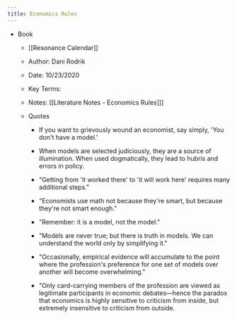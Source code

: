 ```yaml
---
title: Economics Rules
---
```


- Book
	 - [[Resonance Calendar]]

	 - Author: Dani Rodrik

	 - Date: 10/23/2020

	 - Key Terms: 

	 - Notes: [[Literature Notes - Economics Rules]]]

	 - Quotes
		 - If you want to grievously wound an economist, say simply, 'You don't have a model.'

		 - When models are selected judiciously, they are a source of illumination. When used dogmatically, they lead to hubris and errors in policy.

		 - "Getting from 'it worked there' to 'it will work here' requires many additional steps."

		 - "Economists use math not because they're smart, but because they're not smart enough."

		 - "Remember: it is a model, not the model."

		 - "Models are never true; but there is truth in models. We can understand the world only by simplifying it."

		 - "Occasionally, empirical evidence will accumulate to the point where the profession's preference for one set of models over another will become overwhelming." 

		 - "Only card-carrying members of the profession are viewed as legitimate participants in economic debates—hence the paradox that economics is highly sensitive to criticism from inside, but extremely insensitive to criticism from outside. 
